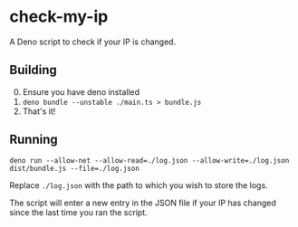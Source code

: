 # check-my-ip

A Deno script to check if your IP is changed.

## Building

0. Ensure you have deno installed
1. `deno bundle --unstable ./main.ts > bundle.js`
2. That's it!

## Running

```
deno run --allow-net --allow-read=./log.json --allow-write=./log.json dist/bundle.js --file=./log.json
```

Replace `./log.json` with the path to which you wish to store the logs.

The script will enter a new entry in the JSON file if your IP has changed since the last time you ran the script.
